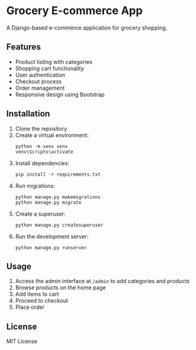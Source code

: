 # Grocery E-commerce App

A Django-based e-commerce application for grocery shopping.

## Features

- Product listing with categories
- Shopping cart functionality
- User authentication
- Checkout process
- Order management
- Responsive design using Bootstrap

## Installation

1. Clone the repository
2. Create a virtual environment:
   ```
   python -m venv venv
   venv\Scripts\activate
   ```
3. Install dependencies:
   ```
   pip install -r requirements.txt
   ```
4. Run migrations:
   ```
   python manage.py makemigrations
   python manage.py migrate
   ```
5. Create a superuser:
   ```
   python manage.py createsuperuser
   ```
6. Run the development server:
   ```
   python manage.py runserver
   ```

## Usage

1. Access the admin interface at `/admin` to add categories and products
2. Browse products on the home page
3. Add items to cart
4. Proceed to checkout
5. Place order

## License

MIT License
